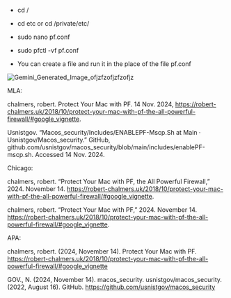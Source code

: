 - cd /

- cd etc or cd /private/etc/

- sudo nano pf.conf 

- sudo pfctl -vf pf.conf 

- You can create a file and run it in the place of the file pf.conf 

![Gemini_Generated_Image_ofjzfzofjzfzofjz](https://github.com/user-attachments/assets/15b4e070-7ad0-4a44-8832-db6e7160fd86)



MLA:

chalmers, robert. Protect Your Mac with PF. 14 Nov. 2024, https://robert-chalmers.uk/2018/10/protect-your-mac-with-pf-the-all-powerful-firewall/#google_vignette.

Usnistgov. “Macos_security/Includes/ENABLEPF-Mscp.Sh at Main · Usnistgov/Macos_security.” GitHub, github.com/usnistgov/macos_security/blob/main/includes/enablePF-mscp.sh. Accessed 14 Nov. 2024. 

Chicago:

chalmers, robert. “Protect Your Mac with PF, the All Powerful Firewall,” 2024. November 14. https://robert-chalmers.uk/2018/10/protect-your-mac-with-pf-the-all-powerful-firewall/#google_vignette.

chalmers, robert. “Protect Your Mac with PF,” 2024. November 14. https://robert-chalmers.uk/2018/10/protect-your-mac-with-pf-the-all-powerful-firewall/#google_vignette.

APA: 

chalmers, robert. (2024, November 14). Protect Your Mac with PF. https://robert-chalmers.uk/2018/10/protect-your-mac-with-pf-the-all-powerful-firewall/#google_vignette

GOV., N. (2024, November 14). macos_security. usnistgov/macos_security. (2022, August 16). GitHub. https://github.com/usnistgov/macos_security
